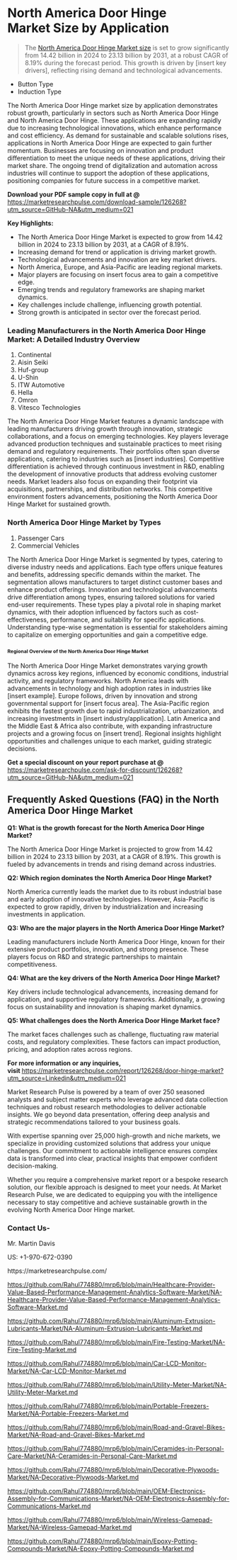 <h1>North America Door Hinge Market&nbsp;Size by Application</h1><blockquote><p>The <a href="https://marketresearchpulse.com/download-sample/126268?utm_source=GitHub-NA&amp;utm_medium=021">North America Door Hinge Market size</a> is set to grow significantly from 14.42 billion in 2024 to 23.13 billion by 2031, at a robust CAGR of 8.19% during the forecast period. This growth is driven by [insert key drivers], reflecting rising demand and technological advancements.</p></blockquote><ul><li>Button Type <li> Induction Type</li></ul><p>The North America Door Hinge market size by application demonstrates robust growth, particularly in sectors such as North America Door Hinge and North America Door Hinge. These applications are expanding rapidly due to increasing technological innovations, which enhance performance and cost efficiency. As demand for sustainable and scalable solutions rises, applications in North America Door Hinge are expected to gain further momentum. Businesses are focusing on innovation and product differentiation to meet the unique needs of these applications, driving their market share. The ongoing trend of digitalization and automation across industries will continue to support the adoption of these applications, positioning companies for future success in a competitive market.</p><p><strong>Download your PDF sample copy in full at @ </strong><a href="https://marketresearchpulse.com/download-sample/126268?utm_source=GitHub-NA&amp;utm_medium=021">https://marketresearchpulse.com/download-sample/126268?utm_source=GitHub-NA&amp;utm_medium=021</a></p><p><strong>Key Highlights: </strong></p><ul><li>The North America Door Hinge Market is expected to grow from 14.42 billion in 2024 to 23.13 billion by 2031, at a CAGR of 8.19%.</li><li>Increasing demand for trend or application is driving market growth.</li><li>Technological advancements and innovation are key market drivers.</li><li>North America, Europe, and Asia-Pacific are leading regional markets.</li><li>Major players are focusing on insert focus area to gain a competitive edge.</li><li>Emerging trends and regulatory frameworks are shaping market dynamics.</li><li>Key challenges include challenge, influencing growth potential.</li><li>Strong growth is anticipated in sector over the forecast period.</li></ul><h3>Leading Manufacturers in the North America Door Hinge Market: A Detailed Industry Overview</h3><ol><li>Continental</li><li>Aisin Seiki</li><li>Huf-group</li><li>U-Shin</li><li>ITW Automotive</li><li>Hella</li><li>Omron</li><li>Vitesco Technologies</li></ol><div class="flex max-w-full flex-col flex-grow"><div class="min-h-8 text-message flex w-full flex-col items-end gap-2 whitespace-normal break-words [.text-message+&amp;]:mt-5" dir="auto" data-message-author-role="assistant" data-message-id="fd8432e4-4910-450d-b182-61b7bfb0a01f" data-message-model-slug="gpt-4o"><div class="flex w-full flex-col gap-1 empty:hidden first:pt-[3px]"><div class="markdown prose w-full break-words dark:prose-invert light"><p>The North America Door Hinge Market features a dynamic landscape with leading manufacturers driving growth through innovation, strategic collaborations, and a focus on emerging technologies. Key players leverage advanced production techniques and sustainable practices to meet rising demand and regulatory requirements. Their portfolios often span diverse applications, catering to industries such as [insert industries]. Competitive differentiation is achieved through continuous investment in R&amp;D, enabling the development of innovative products that address evolving customer needs. Market leaders also focus on expanding their footprint via acquisitions, partnerships, and distribution networks. This competitive environment fosters advancements, positioning the North America Door Hinge Market for sustained growth.</p></div></div></div></div><h3>North America Door Hinge Market by Types</h3><ol><li>Passenger Cars <li> Commercial Vehicles</li></ol><div class="flex max-w-full flex-col flex-grow"><div class="min-h-8 text-message flex w-full flex-col items-end gap-2 whitespace-normal break-words [.text-message+&amp;]:mt-5" dir="auto" data-message-author-role="assistant" data-message-id="084470be-0bb7-4664-bddf-5156b4f41249" data-message-model-slug="gpt-4o-mini"><div class="flex w-full flex-col gap-1 empty:hidden first:pt-[3px]"><div class="markdown prose w-full break-words dark:prose-invert light"><p>The North America Door Hinge Market is segmented by types, catering to diverse industry needs and applications. Each type offers unique features and benefits, addressing specific demands within the market. The segmentation allows manufacturers to target distinct customer bases and enhance product offerings. Innovation and technological advancements drive differentiation among types, ensuring tailored solutions for varied end-user requirements. These types play a pivotal role in shaping market dynamics, with their adoption influenced by factors such as cost-effectiveness, performance, and suitability for specific applications. Understanding type-wise segmentation is essential for stakeholders aiming to capitalize on emerging opportunities and gain a competitive edge.</p></div></div></div></div><h3><span style="font-size: 11px;">Regional Overview of the North America Door Hinge Market</span></h3><div class="flex max-w-full flex-col flex-grow"><div class="min-h-8 text-message flex w-full flex-col items-end gap-2 whitespace-normal break-words [.text-message+&amp;]:mt-5" dir="auto" data-message-author-role="assistant" data-message-id="e9038762-ce64-4e30-91c9-9bd413514231" data-message-model-slug="gpt-4o-mini"><div class="flex w-full flex-col gap-1 empty:hidden first:pt-[3px]"><div class="markdown prose w-full break-words dark:prose-invert light"><p>The North America Door Hinge Market demonstrates varying growth dynamics across key regions, influenced by economic conditions, industrial activity, and regulatory frameworks. North America leads with advancements in technology and high adoption rates in industries like [insert example]. Europe follows, driven by innovation and strong governmental support for [insert focus area]. The Asia-Pacific region exhibits the fastest growth due to rapid industrialization, urbanization, and increasing investments in [insert industry/application]. Latin America and the Middle East &amp; Africa also contribute, with expanding infrastructure projects and a growing focus on [insert trend]. Regional insights highlight opportunities and challenges unique to each market, guiding strategic decisions.</p></div></div></div></div><p><strong>Get a special discount on your report purchase at @ </strong><a href="https://marketresearchpulse.com/ask-for-discount/126268?utm_source=GitHub-NA&amp;utm_medium=021">https://marketresearchpulse.com/ask-for-discount/126268?utm_source=GitHub-NA&amp;utm_medium=021</a></p><h2>Frequently Asked Questions (FAQ) in the North America Door Hinge Market</h2><p><strong>Q1: What is the growth forecast for the North America Door Hinge Market?</strong></p><p>The North America Door Hinge Market is projected to grow from 14.42 billion in 2024 to 23.13 billion by 2031, at a CAGR of 8.19%. This growth is fueled by advancements in trends and rising demand across industries.</p><p><strong>Q2: Which region dominates the North America Door Hinge Market?</strong></p><p>North America currently leads the market due to its robust industrial base and early adoption of innovative technologies. However, Asia-Pacific is expected to grow rapidly, driven by industrialization and increasing investments in application.</p><p><strong>Q3: Who are the major players in the North America Door Hinge Market?</strong></p><p>Leading manufacturers include North America Door Hinge, known for their extensive product portfolios, innovation, and strong presence. These players focus on R&amp;D and strategic partnerships to maintain competitiveness.</p><p><strong>Q4: What are the key drivers of the North America Door Hinge Market?</strong></p><p>Key drivers include technological advancements, increasing demand for application, and supportive regulatory frameworks. Additionally, a growing focus on sustainability and innovation is shaping market dynamics.</p><p><strong>Q5: What challenges does the North America Door Hinge Market face?</strong></p><p>The market faces challenges such as challenge, fluctuating raw material costs, and regulatory complexities. These factors can impact production, pricing, and adoption rates across regions.</p><p><strong>For more information or any inquiries, visit&nbsp;</strong><a href="https://marketresearchpulse.com/report/126268/door-hinge-market?utm_source=Linkedin&utm_medium=021">https://marketresearchpulse.com/report/126268/door-hinge-market?utm_source=Linkedin&utm_medium=021</a></p><p>Market Research Pulse is powered by a team of over 250 seasoned analysts and subject matter experts who leverage advanced data collection techniques and robust research methodologies to deliver actionable insights. We go beyond data presentation, offering deep analysis and strategic recommendations tailored to your business goals.</p><p>With expertise spanning over 25,000 high-growth and niche markets, we specialize in providing customized solutions that address your unique challenges. Our commitment to actionable intelligence ensures complex data is transformed into clear, practical insights that empower confident decision-making.</p><p>Whether you require a comprehensive market report or a bespoke research solution, our flexible approach is designed to meet your needs. At Market Research Pulse, we are dedicated to equipping you with the intelligence necessary to stay competitive and achieve sustainable growth in the evolving North America Door Hinge market.</p><h3><strong>Contact Us-</strong></h3><p>Mr. Martin Davis</p><p>US: +1-970-672-0390</p><p>https://marketresearchpulse.com/</p><p><a href="https://github.com/Rahul774880/mrp6/blob/main/Healthcare-Provider-Value-Based-Performance-Management-Analytics-Software-Market/NA-Healthcare-Provider-Value-Based-Performance-Management-Analytics-Software-Market.md">https://github.com/Rahul774880/mrp6/blob/main/Healthcare-Provider-Value-Based-Performance-Management-Analytics-Software-Market/NA-Healthcare-Provider-Value-Based-Performance-Management-Analytics-Software-Market.md</a></p><p><a href="https://github.com/Rahul774880/mrp6/blob/main/Aluminum-Extrusion-Lubricants-Market/NA-Aluminum-Extrusion-Lubricants-Market.md">https://github.com/Rahul774880/mrp6/blob/main/Aluminum-Extrusion-Lubricants-Market/NA-Aluminum-Extrusion-Lubricants-Market.md</a></p><p><a href="https://github.com/Rahul774880/mrp6/blob/main/Fire-Testing-Market/NA-Fire-Testing-Market.md">https://github.com/Rahul774880/mrp6/blob/main/Fire-Testing-Market/NA-Fire-Testing-Market.md</a></p><p><a href="https://github.com/Rahul774880/mrp6/blob/main/Car-LCD-Monitor-Market/NA-Car-LCD-Monitor-Market.md">https://github.com/Rahul774880/mrp6/blob/main/Car-LCD-Monitor-Market/NA-Car-LCD-Monitor-Market.md</a></p><p><a href="https://github.com/Rahul774880/mrp6/blob/main/Utility-Meter-Market/NA-Utility-Meter-Market.md">https://github.com/Rahul774880/mrp6/blob/main/Utility-Meter-Market/NA-Utility-Meter-Market.md</a></p><p><a href="https://github.com/Rahul774880/mrp6/blob/main/Portable-Freezers-Market/NA-Portable-Freezers-Market.md">https://github.com/Rahul774880/mrp6/blob/main/Portable-Freezers-Market/NA-Portable-Freezers-Market.md</a></p><p><a href="https://github.com/Rahul774880/mrp6/blob/main/Road-and-Gravel-Bikes-Market/NA-Road-and-Gravel-Bikes-Market.md">https://github.com/Rahul774880/mrp6/blob/main/Road-and-Gravel-Bikes-Market/NA-Road-and-Gravel-Bikes-Market.md</a></p><p><a href="https://github.com/Rahul774880/mrp6/blob/main/Ceramides-in-Personal-Care-Market/NA-Ceramides-in-Personal-Care-Market.md">https://github.com/Rahul774880/mrp6/blob/main/Ceramides-in-Personal-Care-Market/NA-Ceramides-in-Personal-Care-Market.md</a></p><p><a href="https://github.com/Rahul774880/mrp6/blob/main/Decorative-Plywoods-Market/NA-Decorative-Plywoods-Market.md">https://github.com/Rahul774880/mrp6/blob/main/Decorative-Plywoods-Market/NA-Decorative-Plywoods-Market.md</a></p><p><a href="https://github.com/Rahul774880/mrp6/blob/main/OEM-Electronics-Assembly-for-Communications-Market/NA-OEM-Electronics-Assembly-for-Communications-Market.md">https://github.com/Rahul774880/mrp6/blob/main/OEM-Electronics-Assembly-for-Communications-Market/NA-OEM-Electronics-Assembly-for-Communications-Market.md</a></p><p><a href="https://github.com/Rahul774880/mrp6/blob/main/Wireless-Gamepad-Market/NA-Wireless-Gamepad-Market.md">https://github.com/Rahul774880/mrp6/blob/main/Wireless-Gamepad-Market/NA-Wireless-Gamepad-Market.md</a></p><p><a href="https://github.com/Rahul774880/mrp6/blob/main/Epoxy-Potting-Compounds-Market/NA-Epoxy-Potting-Compounds-Market.md">https://github.com/Rahul774880/mrp6/blob/main/Epoxy-Potting-Compounds-Market/NA-Epoxy-Potting-Compounds-Market.md</a></p>
